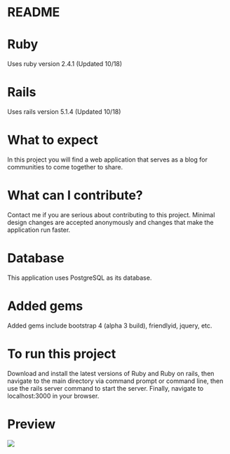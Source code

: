 # README

# Ruby
Uses ruby version 2.4.1 (Updated 10/18)

# Rails
Uses rails version 5.1.4 (Updated 10/18)

# What to expect
In this project you will find a web application that serves as a blog for communities to come together to share. 

# What can I contribute?
Contact me if you are serious about contributing to this project. Minimal design changes are accepted anonymously and changes that make the application run faster.

# Database
This application uses PostgreSQL as its database.

# Added gems
Added gems include bootstrap 4 (alpha 3 build), friendlyid, jquery, etc.

# To run this project
Download and install the latest versions of Ruby and Ruby on rails, then navigate to the main directory via command prompt or command line, then use the rails server command to start the server. Finally, navigate to localhost:3000 in your browser.

# Preview
![](blog-preview.gif)

